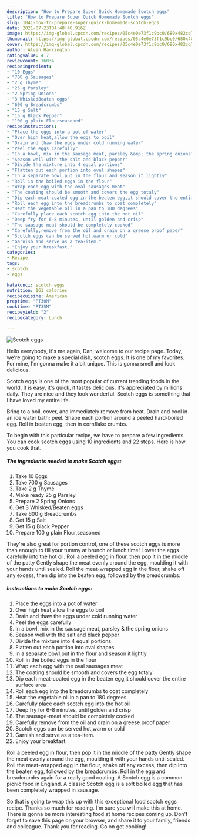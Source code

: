 ```yaml
---
description: "How to Prepare Super Quick Homemade Scotch eggs"
title: "How to Prepare Super Quick Homemade Scotch eggs"
slug: 1041-how-to-prepare-super-quick-homemade-scotch-eggs
date: 2021-07-23T04:48:40.916Z
image: https://img-global.cpcdn.com/recipes/05c4e0e73f1c9bc0/680x482cq70/scotch-eggs-recipe-main-photo.jpg
thumbnail: https://img-global.cpcdn.com/recipes/05c4e0e73f1c9bc0/680x482cq70/scotch-eggs-recipe-main-photo.jpg
cover: https://img-global.cpcdn.com/recipes/05c4e0e73f1c9bc0/680x482cq70/scotch-eggs-recipe-main-photo.jpg
author: Alvin Harrington
ratingvalue: 4.7
reviewcount: 16034
recipeingredient:
- "10 Eggs"
- "700 g Sausages"
- "2 g Thyme"
- "25 g Parsley"
- "2 Spring Onions"
- "3 WhiskedBeaten eggs"
- "600 g Breadcrumbs"
- "15 g Salt"
- "15 g Black Pepper"
- "100 g plain Flourseasoned"
recipeinstructions:
- "Place the eggs into a pot of water"
- "Over high heat,allow the eggs to boil"
- "Drain and thaw the eggs under cold running water"
- "Peel the eggs carefully"
- "In a bowl, mix in the sausage meat, parsley &amp; the spring onions"
- "Season well with the salt and black pepper"
- "Divide the mixture into 4 equal portions"
- "Flatten out each portion into oval shapes"
- "In a separate bowl,put in the flour and season it lightly"
- "Roll in the boiled eggs in the flour"
- "Wrap each egg with the oval sausages meat"
- "The coating should be smooth and covers the egg totaly"
- "Dip each meat-coated egg in the beaten egg,it should cover the entire surface area"
- "Roll each egg into the breadcrumbs to coat completely"
- "Heat the vegetable oil in a pan to 180 degrees"
- "Carefully place each scotch egg into the hot oil"
- "Deep fry for 6-8 minutes, until golden and crisp"
- "The sausage-meat should be completely cooked"
- "Carefully,remove from the oil and drain on a greese proof paper"
- "Scotch eggs can be served hot,warm or cold"
- "Garnish and serve as a tea-item."
- "Enjoy your breakfast."
categories:
- Recipe
tags:
- scotch
- eggs

katakunci: scotch eggs 
nutrition: 161 calories
recipecuisine: American
preptime: "PT30M"
cooktime: "PT35M"
recipeyield: "2"
recipecategory: Lunch

---
```



![Scotch eggs](https://img-global.cpcdn.com/recipes/05c4e0e73f1c9bc0/680x482cq70/scotch-eggs-recipe-main-photo.jpg)

Hello everybody, it's me again, Dan, welcome to our recipe page. Today, we're going to make a special dish, scotch eggs. It is one of my favorites. For mine, I'm gonna make it a bit unique. This is gonna smell and look delicious.

Scotch eggs is one of the most popular of current trending foods in the world. It is easy, it's quick, it tastes delicious. It's appreciated by millions daily. They are nice and they look wonderful. Scotch eggs is something that I have loved my entire life.

Bring to a boil, cover, and immediately remove from heat. Drain and cool in an ice water bath; peel. Shape each portion around a peeled hard-boiled egg. Roll in beaten egg, then in cornflake crumbs.


To begin with this particular recipe, we have to prepare a few ingredients. You can cook scotch eggs using 10 ingredients and 22 steps. Here is how you cook that.

<!--inarticleads1-->

##### The ingredients needed to make Scotch eggs:

1. Take 10 Eggs
1. Take 700 g Sausages
1. Take 2 g Thyme
1. Make ready 25 g Parsley
1. Prepare 2 Spring Onions
1. Get 3 Whisked/Beaten eggs
1. Take 600 g Breadcrumbs
1. Get 15 g Salt
1. Get 15 g Black Pepper
1. Prepare 100 g plain Flour,seasoned


They&#39;re also great for portion control, one of these scotch eggs is more than enough to fill your tummy at brunch or lunch time! Lower the eggs carefully into the hot oil. Roll a peeled egg in flour, then pop it in the middle of the patty Gently shape the meat evenly around the egg, moulding it with your hands until sealed. Roll the meat-wrapped egg in the flour, shake off any excess, then dip into the beaten egg, followed by the breadcrumbs. 

<!--inarticleads2-->

##### Instructions to make Scotch eggs:

1. Place the eggs into a pot of water
1. Over high heat,allow the eggs to boil
1. Drain and thaw the eggs under cold running water
1. Peel the eggs carefully
1. In a bowl, mix in the sausage meat, parsley &amp; the spring onions
1. Season well with the salt and black pepper
1. Divide the mixture into 4 equal portions
1. Flatten out each portion into oval shapes
1. In a separate bowl,put in the flour and season it lightly
1. Roll in the boiled eggs in the flour
1. Wrap each egg with the oval sausages meat
1. The coating should be smooth and covers the egg totaly
1. Dip each meat-coated egg in the beaten egg,it should cover the entire surface area
1. Roll each egg into the breadcrumbs to coat completely
1. Heat the vegetable oil in a pan to 180 degrees
1. Carefully place each scotch egg into the hot oil
1. Deep fry for 6-8 minutes, until golden and crisp
1. The sausage-meat should be completely cooked
1. Carefully,remove from the oil and drain on a greese proof paper
1. Scotch eggs can be served hot,warm or cold
1. Garnish and serve as a tea-item.
1. Enjoy your breakfast.


Roll a peeled egg in flour, then pop it in the middle of the patty Gently shape the meat evenly around the egg, moulding it with your hands until sealed. Roll the meat-wrapped egg in the flour, shake off any excess, then dip into the beaten egg, followed by the breadcrumbs. Roll in the egg and breadcrumbs again for a really good coating. A Scotch egg is a common picnic food in England. A classic Scotch egg is a soft boiled egg that has been completely wrapped in sausage. 

So that is going to wrap this up with this exceptional food scotch eggs recipe. Thanks so much for reading. I'm sure you will make this at home. There is gonna be more interesting food at home recipes coming up. Don't forget to save this page on your browser, and share it to your family, friends and colleague. Thank you for reading. Go on get cooking!
